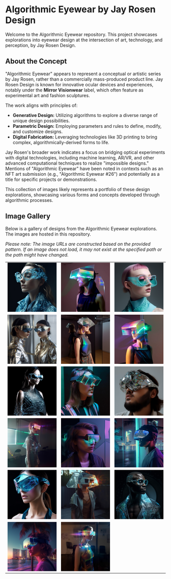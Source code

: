 # Algorithmic Eyewear by Jay Rosen Design

Welcome to the Algorithmic Eyewear repository. This project showcases explorations into eyewear design at the intersection of art, technology, and perception, by Jay Rosen Design.

## About the Concept

"Algorithmic Eyewear" appears to represent a conceptual or artistic series by Jay Rosen, rather than a commercially mass-produced product line. Jay Rosen Design is known for innovative ocular devices and experiences, notably under the **Mirror Visionwear** label, which often feature as experimental art and fashion sculptures.

The work aligns with principles of:
* **Generative Design:** Utilizing algorithms to explore a diverse range of unique design possibilities.
* **Parametric Design:** Employing parameters and rules to define, modify, and customize designs.
* **Digital Fabrication:** Leveraging technologies like 3D printing to bring complex, algorithmically-derived forms to life.

Jay Rosen's broader work indicates a focus on bridging optical experiments with digital technologies, including machine learning, AR/VR, and other advanced computational techniques to realize "impossible designs." Mentions of "Algorithmic Eyewear" have been noted in contexts such as an NFT art submission (e.g., "Algorithmic Eyewear #26") and potentially as a title for specific projects or demonstrations.

This collection of images likely represents a portfolio of these design explorations, showcasing various forms and concepts developed through algorithmic processes.

## Image Gallery

Below is a gallery of designs from the Algorithmic Eyewear explorations. The images are hosted in this repository.

_Please note: The image URLs are constructed based on the provided pattern. If an image does not load, it may not exist at the specified path or the path might have changed._

<table>
  <tr>
    <td><img src="https://github.com/jayrosen-design/Algorithmic-Eyewear/blob/main/images/1.png?raw=true" width="250" alt="Algorithmic Eyewear 1"></td>
    <td><img src="https://github.com/jayrosen-design/Algorithmic-Eyewear/blob/main/images/2.png?raw=true" width="250" alt="Algorithmic Eyewear 2"></td>
    <td><img src="https://github.com/jayrosen-design/Algorithmic-Eyewear/blob/main/images/3.png?raw=true" width="250" alt="Algorithmic Eyewear 3"></td>
  </tr>
  <tr>
    <td><img src="https://github.com/jayrosen-design/Algorithmic-Eyewear/blob/main/images/4.png?raw=true" width="250" alt="Algorithmic Eyewear 4"></td>
    <td><img src="https://github.com/jayrosen-design/Algorithmic-Eyewear/blob/main/images/5.png?raw=true" width="250" alt="Algorithmic Eyewear 5"></td>
    <td><img src="https://github.com/jayrosen-design/Algorithmic-Eyewear/blob/main/images/6.png?raw=true" width="250" alt="Algorithmic Eyewear 6"></td>
  </tr>
  <tr>
    <td><img src="https://github.com/jayrosen-design/Algorithmic-Eyewear/blob/main/images/7.png?raw=true" width="250" alt="Algorithmic Eyewear 7"></td>
    <td><img src="https://github.com/jayrosen-design/Algorithmic-Eyewear/blob/main/images/8.png?raw=true" width="250" alt="Algorithmic Eyewear 8"></td>
    <td><img src="https://github.com/jayrosen-design/Algorithmic-Eyewear/blob/main/images/9.png?raw=true" width="250" alt="Algorithmic Eyewear 9"></td>
  </tr>
  <tr>
    <td><img src="https://github.com/jayrosen-design/Algorithmic-Eyewear/blob/main/images/10.png?raw=true" width="250" alt="Algorithmic Eyewear 10"></td>
    <td><img src="https://github.com/jayrosen-design/Algorithmic-Eyewear/blob/main/images/11.png?raw=true" width="250" alt="Algorithmic Eyewear 11"></td>
    <td><img src="https://github.com/jayrosen-design/Algorithmic-Eyewear/blob/main/images/12.png?raw=true" width="250" alt="Algorithmic Eyewear 12"></td>
  </tr>
  <tr>
    <td><img src="https://github.com/jayrosen-design/Algorithmic-Eyewear/blob/main/images/13.png?raw=true" width="250" alt="Algorithmic Eyewear 13"></td>
    <td><img src="https://github.com/jayrosen-design/Algorithmic-Eyewear/blob/main/images/14.png?raw=true" width="250" alt="Algorithmic Eyewear 14"></td>
    <td><img src="https://github.com/jayrosen-design/Algorithmic-Eyewear/blob/main/images/15.png?raw=true" width="250" alt="Algorithmic Eyewear 15"></td>
  </tr>
  <tr>
    <td><img src="https://github.com/jayrosen-design/Algorithmic-Eyewear/blob/main/images/16.png?raw=true" width="250" alt="Algorithmic Eyewear 16"></td>
    <td><img src="https://github.com/jayrosen-design/Algorithmic-Eyewear/blob/main/images/17.png?raw=true" width="250" alt="Algorithmic Eyewear 17"></td>
    <td><img src="
